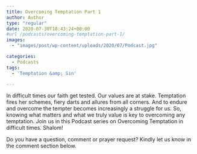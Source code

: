 ```yaml
---
title: Overcoming Temptation Part 1
author: Author
type: "regular"
date: 2020-07-30T18:43:24+00:00
#url /podcasts/overcoming-temptation-part-1/
images: 
  - "images/post/wp-content/uploads/2020/07/Podcast.jpg"

categories:
  - Podcasts
tags:
  - 'Temptation &amp; Sin'

---
```

In difficult times our faith get tested. Our values are at stake. Temptation fires her schemes, fiery darts and allures from all corners. And to endure and overcome the tempter becomes increasingly a struggle for us. So, knowing what matters and what we truly value is key to overcoming any temptation. Join us in this Podcast series on Overcoming Temptation in difficult times. Shalom!<figure></figure> 

Do you have a question, comment or prayer request? Kindly let us know in the comment section below.